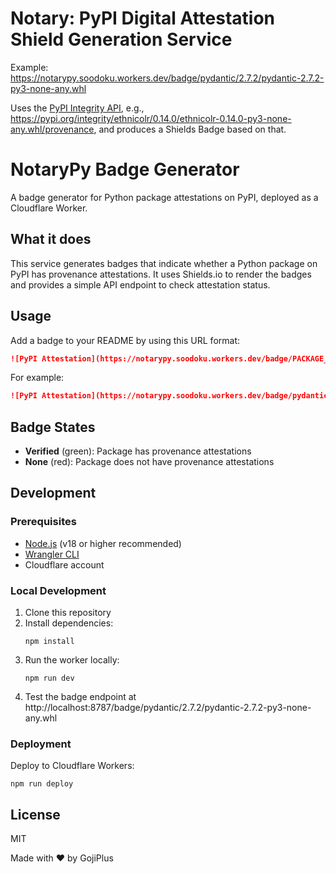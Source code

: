 # Notary: PyPI Digital Attestation Shield Generation Service

Example: https://notarypy.soodoku.workers.dev/badge/pydantic/2.7.2/pydantic-2.7.2-py3-none-any.whl

Uses the [PyPI Integrity API](https://docs.pypi.org/api/integrity/), e.g., https://pypi.org/integrity/ethnicolr/0.14.0/ethnicolr-0.14.0-py3-none-any.whl/provenance, and produces a Shields Badge based on that.

# NotaryPy Badge Generator

A badge generator for Python package attestations on PyPI, deployed as a Cloudflare Worker.

## What it does

This service generates badges that indicate whether a Python package on PyPI has provenance attestations. It uses Shields.io to render the badges and provides a simple API endpoint to check attestation status.

## Usage

Add a badge to your README by using this URL format:

```markdown
![PyPI Attestation](https://notarypy.soodoku.workers.dev/badge/PACKAGE_NAME/VERSION/FILENAME)
```

For example:

```markdown
![PyPI Attestation](https://notarypy.soodoku.workers.dev/badge/pydantic/2.7.2/pydantic-2.7.2-py3-none-any.whl)
```

## Badge States

- **Verified** (green): Package has provenance attestations
- **None** (red): Package does not have provenance attestations

## Development

### Prerequisites

- [Node.js](https://nodejs.org/) (v18 or higher recommended)
- [Wrangler CLI](https://developers.cloudflare.com/workers/wrangler/install-and-update/)
- Cloudflare account

### Local Development

1. Clone this repository
2. Install dependencies:
   ```
   npm install
   ```
3. Run the worker locally:
   ```
   npm run dev
   ```
4. Test the badge endpoint at http://localhost:8787/badge/pydantic/2.7.2/pydantic-2.7.2-py3-none-any.whl

### Deployment

Deploy to Cloudflare Workers:

```
npm run deploy
```

## License

MIT

Made with ❤️ by GojiPlus
